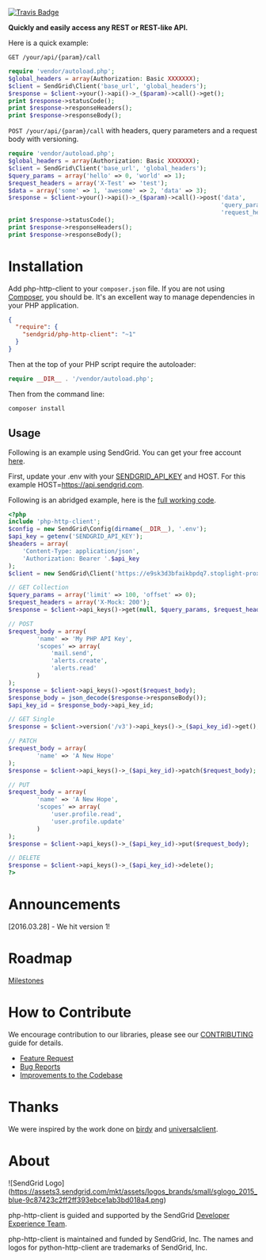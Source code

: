 [![Travis Badge](https://travis-ci.org/sendgrid/php-http-client.svg?branch=master)](https://travis-ci.org/sendgrid/php-http-client)

**Quickly and easily access any REST or REST-like API.**

Here is a quick example:

`GET /your/api/{param}/call`

```php
require 'vendor/autoload.php';
$global_headers = array(Authorization: Basic XXXXXXX);
$client = SendGrid\Client('base_url', 'global_headers');
$response = $client->your()->api()->_($param)->call()->get();
print $response->statusCode();
print $response->responseHeaders();
print $response->responseBody();
```

`POST /your/api/{param}/call` with headers, query parameters and a request body with versioning.

```php
require 'vendor/autoload.php';
$global_headers = array(Authorization: Basic XXXXXXX);
$client = SendGrid\Client('base_url', 'global_headers');
$query_params = array('hello' => 0, 'world' => 1);
$request_headers = array('X-Test' => 'test');
$data = array('some' => 1, 'awesome' => 2, 'data' => 3);
$response = $client->your()->api()->_($param)->call()->post('data',
                                                            'query_params',
                                                            'request_headers');
print $response->statusCode();
print $response->responseHeaders();
print $response->responseBody();
```

# Installation

Add php-http-client to your `composer.json` file. If you are not using [Composer](http://getcomposer.org), you should be. It's an excellent way to manage dependencies in your PHP application. 

```json
{  
  "require": {
    "sendgrid/php-http-client": "~1"
  }
}
```

Then at the top of your PHP script require the autoloader:

```php
require __DIR__ . '/vendor/autoload.php';
```

Then from the command line:

```bash
composer install
```

## Usage ##

Following is an example using SendGrid. You can get your free account [here](https://sendgrid.com/free?source=php-http-client).

First, update your .env with your [SENDGRID_API_KEY](https://app.sendgrid.com/settings/api_keys) and HOST. For this example HOST=https://api.sendgrid.com.

Following is an abridged example, here is the [full working code](https://github.com/sendgrid/php-http-client/tree/master/examples).

```php
<?php
include 'php-http-client';
$config = new SendGrid\Config(dirname(__DIR__), '.env');
$api_key = getenv('SENDGRID_API_KEY');
$headers = array(
    'Content-Type: application/json',
    'Authorization: Bearer '.$api_key
);
$client = new SendGrid\Client('https://e9sk3d3bfaikbpdq7.stoplight-proxy.io', $headers, '/v3', null);

// GET Collection
$query_params = array('limit' => 100, 'offset' => 0);
$request_headers = array('X-Mock: 200');
$response = $client->api_keys()->get(null, $query_params, $request_headers);

// POST
$request_body = array(
        'name' => 'My PHP API Key',
        'scopes' => array(
            'mail.send',
            'alerts.create',
            'alerts.read'
        )
);
$response = $client->api_keys()->post($request_body);
$response_body = json_decode($response->responseBody());
$api_key_id = $response_body->api_key_id;

// GET Single
$response = $client->version('/v3')->api_keys()->_($api_key_id)->get();

// PATCH
$request_body = array(
        'name' => 'A New Hope'
);
$response = $client->api_keys()->_($api_key_id)->patch($request_body);

// PUT
$request_body = array(
        'name' => 'A New Hope',
        'scopes' => array(
            'user.profile.read',
            'user.profile.update'
        )
);
$response = $client->api_keys()->_($api_key_id)->put($request_body);

// DELETE
$response = $client->api_keys()->_($api_key_id)->delete();
?>
```

# Announcements

[2016.03.28] - We hit version 1!

# Roadmap

[Milestones](https://github.com/sendgrid/php-http-client/milestones)

# How to Contribute

We encourage contribution to our libraries, please see our [CONTRIBUTING](https://github.com/sendgrid/php-http-client/blob/master/CONTRIBUTING.md) guide for details.

* [Feature Request](https://github.com/sendgrid/php-http-client/blob/master/CONTRIBUTING.md#feature_request)
* [Bug Reports](https://github.com/sendgrid/php-http-client/blob/master/CONTRIBUTING.md#submit_a_bug_report)
* [Improvements to the Codebase](https://github.com/sendgrid/php-http-client/blob/master/CONTRIBUTING.md#improvements_to_the_codebase)

# Thanks

We were inspired by the work done on [birdy](https://github.com/inueni/birdy) and [universalclient](https://github.com/dgreisen/universalclient).

# About

![SendGrid Logo]
(https://assets3.sendgrid.com/mkt/assets/logos_brands/small/sglogo_2015_blue-9c87423c2ff2ff393ebce1ab3bd018a4.png)

php-http-client is guided and supported by the SendGrid [Developer Experience Team](mailto:dx@sendgrid.com).

php-http-client is maintained and funded by SendGrid, Inc. The names and logos for python-http-client are trademarks of SendGrid, Inc.
